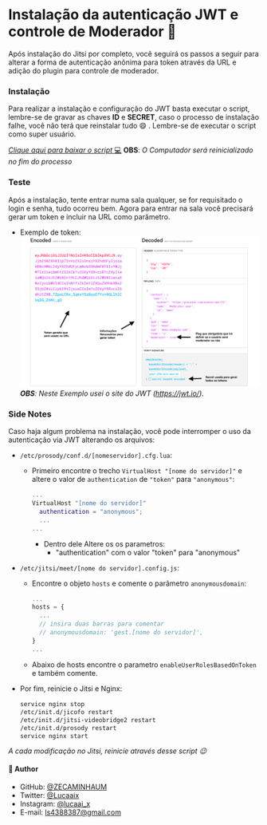 # Instalação da autenticação JWT e controle de Moderador :robot:

Após instalação do Jitsi por completo, você seguirá os passos a seguir para alterar a forma de autenticação anônima para token através da URL e adição do plugin para controle de moderador.


### Instalação
Para realizar a instalação e configuração do JWT basta executar o script, lembre-se de gravar as chaves **ID** e **SECRET**, caso o processo de instalação falhe, você não terá que reinstalar tudo :smile: . Lembre-se de executar o script como super usuário.


[*Clique aqui para baixar o script* :computer:](/instalarJWT.sh)
**OBS**: *O Computador será reinicializado no fim do processo*

### Teste
Após a instalação, tente entrar numa sala qualquer, se for requisitado o login e senha, tudo ocorreu bem. Agora para entrar na sala você precisará gerar um token e incluir na URL como parâmetro. 

- Exemplo de token:
  ![Exemplo](/exemplo_jwt.png)
  ***OBS**: Neste Exemplo usei o site do JWT (https://jwt.io/).*


### Side Notes

Caso haja algum problema na instalação, você pode interromper o uso da autenticação via JWT alterando os arquivos:

- `/etc/prosody/conf.d/[nomeservidor].cfg.lua`:
  * Primeiro encontre o trecho `VirtualHost "[nome do servidor]"` e altere o valor de `authentication` de `"token"` para `"anonymous"`:
    ```lua
    ...
    VirtualHost "[nome do servidor]"
      authentication = "anonymous";
      ...
    ...
    ```

    - Dentro dele Altere os os parametros:
      - "authentication" com o valor "token" para "anonymous"

- `/etc/jitsi/meet/[nome do servidor].config.js`:
  * Encontre o objeto `hosts` e comente o parâmetro `anonymousdomain`:
    ```javascript
    ... 
    hosts = {
      ...
      // insira duas barras para comentar
      // anonymousdomain: 'gest.[nome do servidor]',
    }
    ...
    ```

  * Abaixo de hosts encontre o parametro `enableUserRolesBasedOnToken` e também comente.

- Por fim, reinicie o Jitsi e Nginx:
  ```shell script
  service nginx stop
  /etc/init.d/jicofo restart
  /etc/init.d/jitsi-videobridge2 restart
  /etc/init.d/prosody restart
  service nginx start
  ```  

*A cada modificação no Jitsi, reinicie através desse script :wink:*

#### :bust_in_silhouette: Author

- GitHub: [@ZECAMINHAUM](github.com/ZECAMINHAUM)
- Twitter: [@Lucaaix](https://twitter.com/Lucaai_x)
- Instagram: [@lucaai_x](instagram.com/lucaai_x)
- E-mail: ls4388387@gmail.com